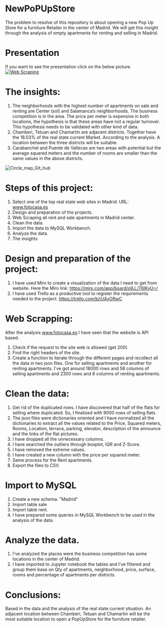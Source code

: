 # NewPoPUpStore
The problem to resolve of this repository is about opening a new Pop Up Store for a furniture Retailer in the center of Madrid. We will get this insight through the analysis of empty apartments for renting and selling in Madrid.

# Presentation
If you want to see the presentation click on the below picture.
[![Web Scraping](https://user-images.githubusercontent.com/73388089/113902478-37cb6380-97d0-11eb-88bc-9bf037dc7e7f.png)](https://github.com/isra-st/NewPoPUpStore/files/6273112/New.PopUpStore.pptx)

# The insights: 
1. The neighborhoods with the highest number of apartments on sale and renting are Center (sol) and Salamanca’s neighborhoods. The business competition is in the area. The price per meter is expensive in both locations, the hypothesis is that these areas have not a regular turnover. This hypothesis needs to be validated with other kind of data. 
2. Chamberi, Tetuan and Chamartín are adjacent districts. Together have the 18.03% of the real state current Market. According to the analysis. A location between the three districts will be suitable. 
3. Carabanchel and Puente de Vallecas are two areas with potential but the average squared meters and the number of rooms are smaller than the same values in the above districts. 

![Circle_map_Git_hub](https://user-images.githubusercontent.com/73388089/113902629-647f7b00-97d0-11eb-853c-2a0aec44b768.png)


# Steps of this project: 
1. Select one of the top real state web sites in Madrid:
   URL: www.fotocasa.es
2. Design and preparation of the projects.
3. Web Scraping all rent and sale apartments in Madrid center. 
4. Clean the data. 
5. Import the data to MySQL Workbench.
6. Analyze the data.
7. The insights

# Design and preparation of the project: 
1. I have used Miro to create a visualization of the data I need to get from website. Here the Miro link: https://miro.com/app/board/o9J_lT6lKyU=/
2. I have used Trello as a productive tool to register the requirements needed to the project. https://trello.com/b/jU4yORwC

# Web Scrapping:
After the analysis www.fotocasa.es I have seen that the website is API based.
1. Check if the request to the site web is allowed (get 200).
2. Find the right headers of the site. 
3. Create a function to iterate through the different pages and recollect all the data in two json files. One for selling apartments and another for renting apartments. I've got around 18000 rows and 58 columns of selling apartments and 2300 rows and 8 columns of renting apartments.

# Clean the data: 
1. Get rid of the duplicated rows. I have discovered that half of the flats for selling where duplicated. So, I finalized with 9000 rows of selling flats.
2. The json files were dictionaries oriented and I have normalized all the dictionaries to extract all the values related to the Price, Squared meters, Rooms, Location, terrace, parking, elevator, description of the announce and the links of the flat pictures.
3. I have dropped all the unnecessary columns.
4. I have searched the outliers through boxplot, IQR and Z-Score.
5. I have removed the extreme values. 
6. I have created a new column with the price per squared meter. 
7. Same process for the Rent apartments. 
8. Export the files to CSV. 

# Import to MySQL
1. Create a new schema. "Madrid"
2. Import table sale
3. Import table rent.
4. I have prepared some queries in MySQL Workbench to be used in the analysis of the data. 

# Analyze the data.
1. I've analyzed the places were the business competition has some locations in the center of Madrid. 
2. I have imported to Jupyter notebook the tables and I've filtered and group them base on Qty of apartments, neighborhood, price, surface, rooms and percentage of apartments per districts.

# Conclusions: 
Based in the data and the analysis of the real state current situation. An adjacent location between Chamberi, Tetuan and Chamartin will be the most suitable location to open a PopUpStore for the furniture retailer. 
